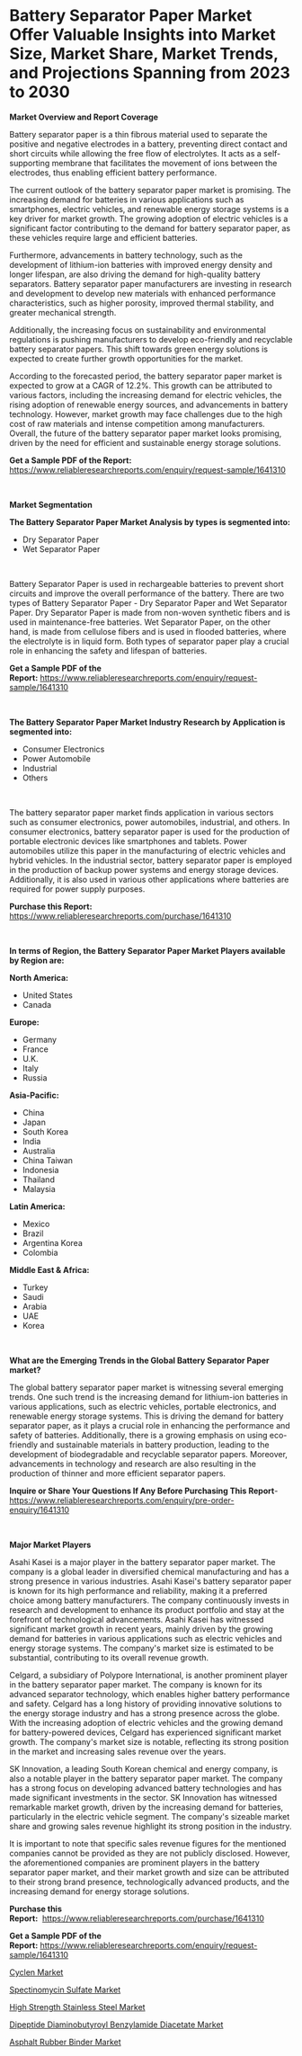 <p><h1>Battery Separator Paper Market Offer Valuable Insights into Market Size, Market Share, Market Trends, and Projections Spanning from 2023 to 2030</h1></p><p><strong>Market Overview and Report Coverage</strong></p>
<p><p>Battery separator paper is a thin fibrous material used to separate the positive and negative electrodes in a battery, preventing direct contact and short circuits while allowing the free flow of electrolytes. It acts as a self-supporting membrane that facilitates the movement of ions between the electrodes, thus enabling efficient battery performance.</p><p>The current outlook of the battery separator paper market is promising. The increasing demand for batteries in various applications such as smartphones, electric vehicles, and renewable energy storage systems is a key driver for market growth. The growing adoption of electric vehicles is a significant factor contributing to the demand for battery separator paper, as these vehicles require large and efficient batteries.</p><p>Furthermore, advancements in battery technology, such as the development of lithium-ion batteries with improved energy density and longer lifespan, are also driving the demand for high-quality battery separators. Battery separator paper manufacturers are investing in research and development to develop new materials with enhanced performance characteristics, such as higher porosity, improved thermal stability, and greater mechanical strength.</p><p>Additionally, the increasing focus on sustainability and environmental regulations is pushing manufacturers to develop eco-friendly and recyclable battery separator papers. This shift towards green energy solutions is expected to create further growth opportunities for the market.</p><p>According to the forecasted period, the battery separator paper market is expected to grow at a CAGR of 12.2%. This growth can be attributed to various factors, including the increasing demand for electric vehicles, the rising adoption of renewable energy sources, and advancements in battery technology. However, market growth may face challenges due to the high cost of raw materials and intense competition among manufacturers. Overall, the future of the battery separator paper market looks promising, driven by the need for efficient and sustainable energy storage solutions.</p></p>
<p><strong>Get a Sample PDF of the Report:</strong> <a href="https://www.reliableresearchreports.com/enquiry/request-sample/1641310">https://www.reliableresearchreports.com/enquiry/request-sample/1641310</a></p>
<p>&nbsp;</p>
<p><strong>Market Segmentation</strong></p>
<p><strong>The Battery Separator Paper Market Analysis by types is segmented into:</strong></p>
<p><ul><li>Dry Separator Paper</li><li>Wet Separator Paper</li></ul></p>
<p>&nbsp;</p>
<p><p>Battery Separator Paper is used in rechargeable batteries to prevent short circuits and improve the overall performance of the battery. There are two types of Battery Separator Paper - Dry Separator Paper and Wet Separator Paper. Dry Separator Paper is made from non-woven synthetic fibers and is used in maintenance-free batteries. Wet Separator Paper, on the other hand, is made from cellulose fibers and is used in flooded batteries, where the electrolyte is in liquid form. Both types of separator paper play a crucial role in enhancing the safety and lifespan of batteries.</p></p>
<p><strong>Get a Sample PDF of the Report:</strong>&nbsp;<a href="https://www.reliableresearchreports.com/enquiry/request-sample/1641310">https://www.reliableresearchreports.com/enquiry/request-sample/1641310</a></p>
<p>&nbsp;</p>
<p><strong>The Battery Separator Paper Market Industry Research by Application is segmented into:</strong></p>
<p><ul><li>Consumer Electronics</li><li>Power Automobile</li><li>Industrial</li><li>Others</li></ul></p>
<p>&nbsp;</p>
<p><p>The battery separator paper market finds application in various sectors such as consumer electronics, power automobiles, industrial, and others. In consumer electronics, battery separator paper is used for the production of portable electronic devices like smartphones and tablets. Power automobiles utilize this paper in the manufacturing of electric vehicles and hybrid vehicles. In the industrial sector, battery separator paper is employed in the production of backup power systems and energy storage devices. Additionally, it is also used in various other applications where batteries are required for power supply purposes.</p></p>
<p><strong>Purchase this Report:</strong>&nbsp; <a href="https://www.reliableresearchreports.com/purchase/1641310">https://www.reliableresearchreports.com/purchase/1641310</a></p>
<p>&nbsp;</p>
<p><strong>In terms of Region, the Battery Separator Paper Market Players available by Region are:</strong></p>
<p>
    <p> <strong> North America: </strong>
        <ul>
            <li>United States</li>
            <li>Canada</li>
        </ul>
        </p> 
    <p> <strong> Europe: </strong>
        <ul>
            <li>Germany</li>
            <li>France</li>
            <li>U.K.</li>
            <li>Italy</li>
            <li>Russia</li>
        </ul>
        </p> 
    <p> <strong> Asia-Pacific: </strong>
        <ul>
            <li>China</li>
            <li>Japan</li>
            <li>South Korea</li>
            <li>India</li>
            <li>Australia</li>
            <li>China Taiwan</li>
            <li>Indonesia</li>
            <li>Thailand</li>
            <li>Malaysia</li>
        </ul>
        </p> 
    <p> <strong> Latin America: </strong>
        <ul>
            <li>Mexico</li>
            <li>Brazil</li>
            <li>Argentina Korea</li>
            <li>Colombia</li>
        </ul>
        </p> 
    <p> <strong> Middle East & Africa: </strong>
        <ul>
            <li>Turkey</li>
            <li>Saudi</li>
            <li>Arabia</li>
            <li>UAE</li>
            <li>Korea</li>
        </ul>
    </p>
    </p>
<p>&nbsp;</p>
<p><strong>What are the Emerging Trends in the Global Battery Separator Paper market?</strong></p>
<p><p>The global battery separator paper market is witnessing several emerging trends. One such trend is the increasing demand for lithium-ion batteries in various applications, such as electric vehicles, portable electronics, and renewable energy storage systems. This is driving the demand for battery separator paper, as it plays a crucial role in enhancing the performance and safety of batteries. Additionally, there is a growing emphasis on using eco-friendly and sustainable materials in battery production, leading to the development of biodegradable and recyclable separator papers. Moreover, advancements in technology and research are also resulting in the production of thinner and more efficient separator papers.</p></p>
<p><strong>Inquire or Share Your Questions If Any Before Purchasing This Report</strong>- <a href="https://www.reliableresearchreports.com/enquiry/pre-order-enquiry/1641310">https://www.reliableresearchreports.com/enquiry/pre-order-enquiry/1641310</a></p>
<p>&nbsp;</p>
<p><strong>Major Market Players</strong></p>
<p><p>Asahi Kasei is a major player in the battery separator paper market. The company is a global leader in diversified chemical manufacturing and has a strong presence in various industries. Asahi Kasei's battery separator paper is known for its high performance and reliability, making it a preferred choice among battery manufacturers. The company continuously invests in research and development to enhance its product portfolio and stay at the forefront of technological advancements. Asahi Kasei has witnessed significant market growth in recent years, mainly driven by the growing demand for batteries in various applications such as electric vehicles and energy storage systems. The company's market size is estimated to be substantial, contributing to its overall revenue growth.</p><p>Celgard, a subsidiary of Polypore International, is another prominent player in the battery separator paper market. The company is known for its advanced separator technology, which enables higher battery performance and safety. Celgard has a long history of providing innovative solutions to the energy storage industry and has a strong presence across the globe. With the increasing adoption of electric vehicles and the growing demand for battery-powered devices, Celgard has experienced significant market growth. The company's market size is notable, reflecting its strong position in the market and increasing sales revenue over the years.</p><p>SK Innovation, a leading South Korean chemical and energy company, is also a notable player in the battery separator paper market. The company has a strong focus on developing advanced battery technologies and has made significant investments in the sector. SK Innovation has witnessed remarkable market growth, driven by the increasing demand for batteries, particularly in the electric vehicle segment. The company's sizeable market share and growing sales revenue highlight its strong position in the industry.</p><p>It is important to note that specific sales revenue figures for the mentioned companies cannot be provided as they are not publicly disclosed. However, the aforementioned companies are prominent players in the battery separator paper market, and their market growth and size can be attributed to their strong brand presence, technologically advanced products, and the increasing demand for energy storage solutions.</p></p>
<p><strong>Purchase this Report:</strong>&nbsp;&nbsp;<a href="https://www.reliableresearchreports.com/purchase/1641310">https://www.reliableresearchreports.com/purchase/1641310</a></p>
<p></p>
<p><strong>Get a Sample PDF of the Report:</strong>&nbsp;<a href="https://www.reliableresearchreports.com/enquiry/request-sample/1641310">https://www.reliableresearchreports.com/enquiry/request-sample/1641310</a></p>
<p><p><a href="https://github.com/aashishrp/Market-Research-Report-List-1/blob/main/cyclen-market.md">Cyclen Market</a></p><p><a href="https://github.com/rahu1505/Market-Research-Report-List-1/blob/main/spectinomycin-sulfate-market.md">Spectinomycin Sulfate Market</a></p><p><a href="https://github.com/aashishrp02/Market-Research-Report-List-1/blob/main/high-strength-stainless-steel-market.md">High Strength Stainless Steel Market</a></p><p><a href="https://github.com/rahu1506/Market-Research-Report-List-1/blob/main/dipeptide-diaminobutyroyl-benzylamide-diacetate-market.md">Dipeptide Diaminobutyroyl Benzylamide Diacetate Market</a></p><p><a href="https://github.com/aasishrp01/Market-Research-Report-List-1/blob/main/asphalt-rubber-binder-market.md">Asphalt Rubber Binder Market</a></p></p>